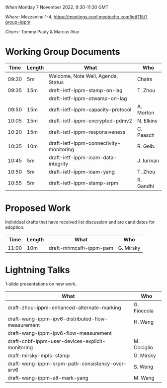 *When*   Monday 7 November 2022, 9:30-11:30 GMT

*Where:*  Mezzanine 1-4, https://meetings.conf.meetecho.com/ietf115/?group=ippm

*Chairs:* Tommy Pauly & Marcus Ihlar

# Working Group Documents

| Time    | Length | What                                        | Who          |
|---------|--------|---------------------------------------------|--------------|
| 09:30   | 5m     | Welcome, Note Well, Agenda, Status          | Chairs       |
| 09:35   | 15m    | draft-ietf-ippm-stamp-on-lag                | T. Zhou      |
|         |        | draft-ietf-ippm-otwamp-on-lag               |              |
| 09:50   | 15m    | draft-ietf-ippm-capacity-protocol           | A. Morton    |
| 10:05   | 15m    | draft-ietf-ippm-encrypted-pdmv2             | N. Elkins    |
| 10:20   | 15m    | draft-ietf-ippm-responsiveness              | C. Paasch    |
| 10:35   | 10m    | draft-ietf-ippm-connectivity-monitoring     | R. Geib.     |
| 10:45   | 5m     | draft-ietf-ippm-ioam-data-integrity         | J. Iurman    |
| 10:50   | 5m     | draft-ietf-ippm-ioam-yang                   | T. Zhou      |
| 10:55   | 5m     | draft-ietf-ippm-stamp-srpm                  | R. Gandhi    |

# Proposed Work

Individual drafts that have received list discussion and are candidates for adoption.

| Time    | Length | What                                        | Who          |
|---------|--------|---------------------------------------------|--------------|
| 11:00   | 10m    | draft-mhmcsfh-ippm-pam                      | G. Mirsky    |

# Lightning Talks

1-slide presentations on new work.

| What                                        | Who          |
|---------------------------------------------|--------------|
| draft-zhou-ippm-enhanced-alternate-marking  | G. Fioccola  |
| draft-wang-ippm-ipv6-distributed-flow-measurement | H. Wang  |
| draft-wang-ippm-ipv6-flow-measurement       |   |
| draft-cnbf-ippm-user-devices-explicit-monitoring | M. Cociglio  |
| draft-mirsky-mpls-stamp                     | G. Mirsky  |
| draft-weng-ippm-srpm-path-consistency-over-srv6  | S. Weng |
| draft-wang-ippm-alt-mark-yang               | M. Wang      |
